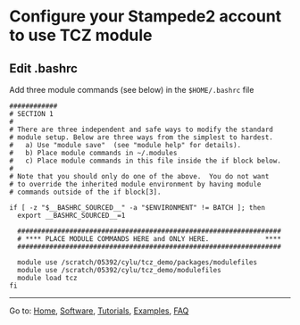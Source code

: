 Configure your Stampede2 account to use TCZ module 
=============================================

## Edit .bashrc

Add three module commands (see below) in the `$HOME/.bashrc` file

```
############
# SECTION 1
#
# There are three independent and safe ways to modify the standard
# module setup. Below are three ways from the simplest to hardest.
#   a) Use "module save"  (see "module help" for details).
#   b) Place module commands in ~/.modules
#   c) Place module commands in this file inside the if block below.
#
# Note that you should only do one of the above.  You do not want
# to override the inherited module environment by having module
# commands outside of the if block[3].

if [ -z "$__BASHRC_SOURCED__" -a "$ENVIRONMENT" != BATCH ]; then
  export __BASHRC_SOURCED__=1

  ##################################################################
  # **** PLACE MODULE COMMANDS HERE and ONLY HERE.              ****
  ##################################################################

  module use /scratch/05392/cylu/tcz_demo/packages/modulefiles
  module use /scratch/05392/cylu/tcz_demo/modulefiles
  module load tcz
fi

```

---

Go to: [Home](../README.md), [Software](./Software.md), [Tutorials](./Tutorials.md), [Examples](./Examples.md), [FAQ](./Faq.md)
